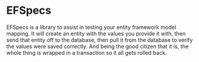 EFSpecs
=======

EFSpecs is a library to assist in testing your entity framework model mapping. It will create an entity with the values you provide it with, then send that entity off to the database, then pull it from the database to verify the values were saved correctly. And being the good citizen that it is, the whole thing is wrapped in a transaction so it all gets rolled back.
